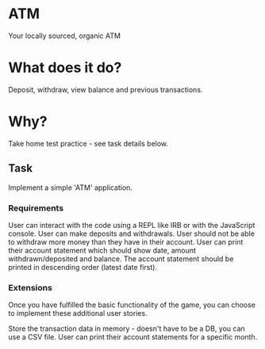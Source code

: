 # ATM
Your locally sourced, organic ATM

# What does it do?
Deposit, withdraw, view balance and previous transactions.

# Why?
Take home test practice - see task details below.

## Task
Implement a simple 'ATM' application.

### Requirements
User can interact with the code using a REPL like IRB or with the JavaScript console.
User can make deposits and withdrawals.
User should not be able to withdraw more money than they have in their account.
User can print their account statement which should show date, amount withdrawn/deposited and balance.
The account statement should be printed in descending order (latest date first).
### Extensions
Once you have fulfilled the basic functionality of the game, you can choose to implement these additional user stories.

Store the transaction data in memory - doesn't have to be a DB, you can use a CSV file.
User can print their account statements for a specific month.
